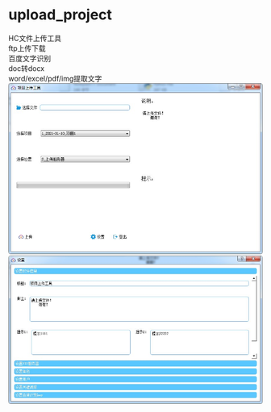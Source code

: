 # upload_project  
HC文件上传工具  
ftp上传下载  
百度文字识别  
doc转docx  
word/excel/pdf/img提取文字  
![image](https://github.com/star1986xk/upload_project/blob/master/win1.jpg)  
![image](https://github.com/star1986xk/upload_project/blob/master/win2.jpg)  
